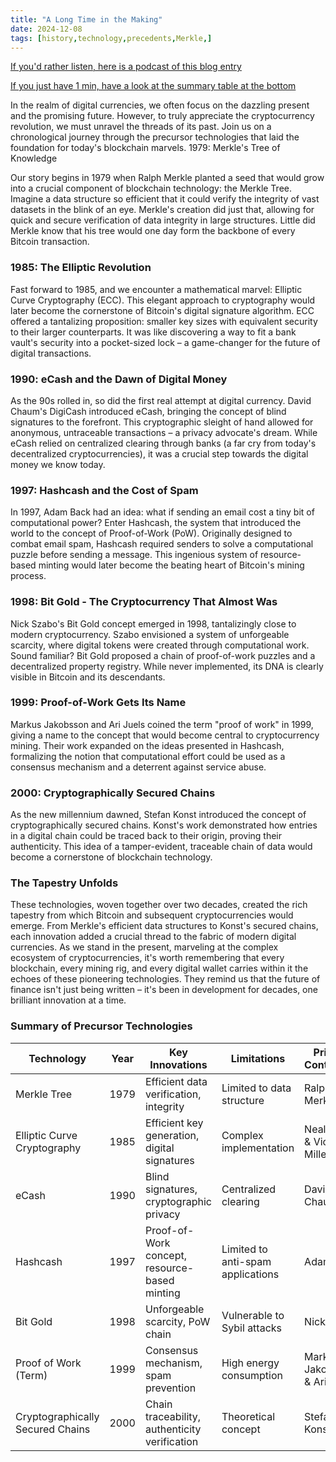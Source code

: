 ```yaml
---
title: "A Long Time in the Making"
date: 2024-12-08
tags: [history,technology,precedents,Merkle,]
---
```


[If you'd rather listen, here is a podcast of this blog entry](/audios/Cryptocurrencys_Genesis_A_Technological_History.mp3)

[If you just have 1 min, have a look at the summary table at the bottom](#summary-of-precursor-technologies)

In the realm of digital currencies, we often focus on the dazzling present and the promising future. However, to truly appreciate the cryptocurrency revolution, we must unravel the threads of its past. Join us on a chronological journey through the precursor technologies that laid the foundation for today's blockchain marvels.
1979: Merkle's Tree of Knowledge

Our story begins in 1979 when Ralph Merkle planted a seed that would grow into a crucial component of blockchain technology: the Merkle Tree. Imagine a data structure so efficient that it could verify the integrity of vast datasets in the blink of an eye. Merkle's creation did just that, allowing for quick and secure verification of data integrity in large structures. Little did Merkle know that his tree would one day form the backbone of every Bitcoin transaction.

### 1985: The Elliptic Revolution
Fast forward to 1985, and we encounter a mathematical marvel: Elliptic Curve Cryptography (ECC). This elegant approach to cryptography would later become the cornerstone of Bitcoin's digital signature algorithm. ECC offered a tantalizing proposition: smaller key sizes with equivalent security to their larger counterparts. It was like discovering a way to fit a bank vault's security into a pocket-sized lock – a game-changer for the future of digital transactions.

### 1990: eCash and the Dawn of Digital Money
As the 90s rolled in, so did the first real attempt at digital currency. David Chaum's DigiCash introduced eCash, bringing the concept of blind signatures to the forefront. This cryptographic sleight of hand allowed for anonymous, untraceable transactions – a privacy advocate's dream. While eCash relied on centralized clearing through banks (a far cry from today's decentralized cryptocurrencies), it was a crucial step towards the digital money we know today.

### 1997: Hashcash and the Cost of Spam
In 1997, Adam Back had an idea: what if sending an email cost a tiny bit of computational power? Enter Hashcash, the system that introduced the world to the concept of Proof-of-Work (PoW). Originally designed to combat email spam, Hashcash required senders to solve a computational puzzle before sending a message. This ingenious system of resource-based minting would later become the beating heart of Bitcoin's mining process.

### 1998: Bit Gold - The Cryptocurrency That Almost Was
Nick Szabo's Bit Gold concept emerged in 1998, tantalizingly close to modern cryptocurrency. Szabo envisioned a system of unforgeable scarcity, where digital tokens were created through computational work. Sound familiar? Bit Gold proposed a chain of proof-of-work puzzles and a decentralized property registry. While never implemented, its DNA is clearly visible in Bitcoin and its descendants.

### 1999: Proof-of-Work Gets Its Name
Markus Jakobsson and Ari Juels coined the term "proof of work" in 1999, giving a name to the concept that would become central to cryptocurrency mining. Their work expanded on the ideas presented in Hashcash, formalizing the notion that computational effort could be used as a consensus mechanism and a deterrent against service abuse.

### 2000: Cryptographically Secured Chains
As the new millennium dawned, Stefan Konst introduced the concept of cryptographically secured chains. Konst's work demonstrated how entries in a digital chain could be traced back to their origin, proving their authenticity. This idea of a tamper-evident, traceable chain of data would become a cornerstone of blockchain technology.

### The Tapestry Unfolds
These technologies, woven together over two decades, created the rich tapestry from which Bitcoin and subsequent cryptocurrencies would emerge. From Merkle's efficient data structures to Konst's secured chains, each innovation added a crucial thread to the fabric of modern digital currencies. As we stand in the present, marveling at the complex ecosystem of cryptocurrencies, it's worth remembering that every blockchain, every mining rig, and every digital wallet carries within it the echoes of these pioneering technologies. They remind us that the future of finance isn't just being written – it's been in development for decades, one brilliant innovation at a time.

### Summary of Precursor Technologies

| Technology                          | Year | Key Innovations                               | Limitations                        | Primary Contributor               |
|-------------------------------------|------|-----------------------------------------------|------------------------------------|-----------------------------------|
| Merkle Tree                         | 1979 | Efficient data verification, integrity        | Limited to data structure          | Ralph Merkle                      |
| Elliptic Curve Cryptography         | 1985 | Efficient key generation, digital signatures  | Complex implementation             | Neal Koblitz & Victor Miller      |
| eCash                               | 1990 | Blind signatures, cryptographic privacy       | Centralized clearing               | David Chaum                       |
| Hashcash                            | 1997 | Proof-of-Work concept, resource-based minting | Limited to anti-spam applications  | Adam Back                         |
| Bit Gold                            | 1998 | Unforgeable scarcity, PoW chain               | Vulnerable to Sybil attacks        | Nick Szabo                        |
| Proof of Work (Term)                | 1999 | Consensus mechanism, spam prevention          | High energy consumption            | Markus Jakobsson & Ari Juels      |
| Cryptographically Secured Chains    | 2000 | Chain traceability, authenticity verification | Theoretical concept                | Stefan Konst                      |
